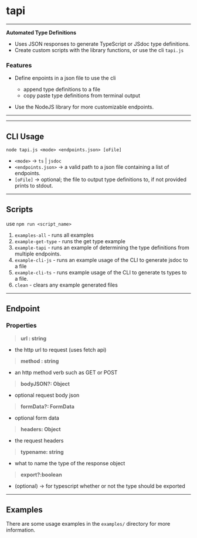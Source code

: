 # tapi 
---
**Automated Type Definitions**
- Uses JSON responses to generate TypeScript or JSdoc type definitions. 
- Create custom scripts with the library functions, or use the cli `tapi.js` 

### Features
* Define enpoints in a json file to use the cli 
    * append type definitions to a file 
    * copy paste type definitions from terminal output

* Use the NodeJS library for more customizable endpoints. 
---


---
## CLI Usage 
`node tapi.js <mode> <endpoints.json> [oFile]`
* `<mode>` -> `ts` | `jsdoc`
* `<endpoints.json>` -> a valid path to a json file containing a list of endpoints. 
* `[oFile]` -> optional; the file to output type definitions to, if not provided prints to stdout. 



---


## Scripts 
use `npm run <script_name>`
1. `examples-all` - runs all examples
2. `example-get-type` - runs the get type example
3. `example-tapi` - runs an example of determining the type definitions from multiple endpoints. 
4. `example-cli-js` - runs an example usage of the CLI to generate jsdoc to a file
5. `example-cli-ts` - runs example usage of the CLI to generate ts types to a file. 
6. `clean` - clears any example generated files
---

## Endpoint 
### **Properties** 
> **url : string**
* the http url to request (uses fetch api)

> **method : string**
* an http method verb such as GET or POST

> **bodyJSON?: Object**
* optional request body json 

> **formData?: FormData**
* optional form data 

> **headers: Object**
* the request headers

> **typename: string**
* what to name the type of the response object

> **export?:boolean**
* (optional) -> for typescript whether or not the type should be exported 
----

## Examples
There are some usage examples in the `examples/` directory for more information. 
